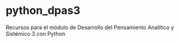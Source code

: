 # python_dpas3
Recursos para el módulo de Desarrollo del Pensamiento Analítico y Sistémico 3 con Python
